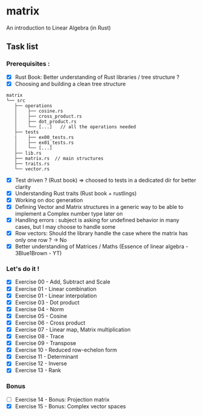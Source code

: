 # matrix
An introduction to Linear Algebra (in Rust)

## Task list

### Prerequisites :
- [x] Rust Book: Better understanding of Rust libraries / tree structure ?
- [x] Choosing and building a clean tree structure

```
matrix
└── src
   ├── operations
   │    ├── cosine.rs
   │    ├── cross_product.rs
   │    ├── dot_product.rs
   │    └── [...]   // all the operations needed
   ├── tests
   |    ├── ex00_tests.rs 
   │    ├── ex01_tests.rs
   │    └── [...]   
   ├── lib.rs
   ├── matrix.rs  // main structures
   ├── traits.rs
   └── vector.rs
```

- [x] Test driven ? (Rust book) => choosed to tests in a dedicated dir for better clarity
- [x] Understanding Rust traits (Rust book + rustlings)
- [x] Working on doc generation
- [x] Defining Vector and Matrix structures in a generic way to be able to implement a Complex number type later on
- [x] Handling errors : subject is asking for undefined behavior in many cases, but I may choose to handle some
- [x] Row vectors: Should the library handle the case where the matrix has only one row ? -> No
- [x] Better understanding of Matrices / Maths (Essence of linear algebra - 3Blue1Brown - YT)

### Let's do it !
- [x] Exercise 00 - Add, Subtract and Scale
- [x] Exercise 01 - Linear combination
- [x] Exercise 01 - Linear interpolation
- [x] Exercise 03 - Dot product
- [x] Exercise 04 - Norm
- [x] Exercise 05 - Cosine
- [x] Exercise 06 - Cross product
- [x] Exercise 07 - Linear map, Matrix multiplication
- [x] Exercise 08 - Trace
- [x] Exercise 09 - Transpose
- [x] Exercise 10 - Reduced row-echelon form
- [x] Exercise 11 - Determinant
- [x] Exercise 12 - Inverse
- [x] Exercise 13 - Rank

### Bonus
- [ ] Exercise 14 - Bonus: Projection matrix
- [x] Exercise 15 - Bonus: Complex vector spaces
